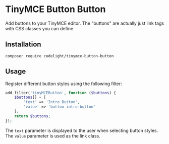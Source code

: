 # TinyMCE Button Button
Add buttons to your TinyMCE editor. The "buttons" are actually just link tags with CSS classes you can define.

## Installation
`composer require codelight/tinymce-button-button`

## Usage
Register different button styles using the following filter:  
```php
add_filter('tinyMCEButton', function ($buttons) {
    $buttons[] = [
        'text' => 'Intro Button', 
        'value' => 'button intro-button'
    ];
    return $buttons;
});
```
The `text` parameter is displayed to the user when selecting button styles. The `value` parameter is used as the link class.
